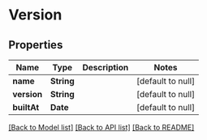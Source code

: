 # Version
## Properties

Name | Type | Description | Notes
------------ | ------------- | ------------- | -------------
**name** | **String** |  | [default to null]
**version** | **String** |  | [default to null]
**builtAt** | **Date** |  | [default to null]

[[Back to Model list]](../README.md#documentation-for-models) [[Back to API list]](../README.md#documentation-for-api-endpoints) [[Back to README]](../README.md)

